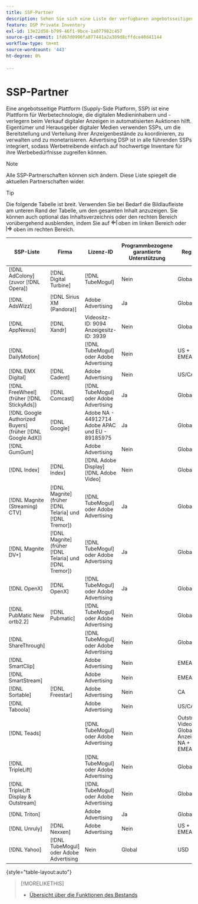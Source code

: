 ```yaml
---
title: SSP-Partner
description: Sehen Sie sich eine Liste der verfügbaren angebotsseitigen Plattformen (SSP) und offenen Austauschpartner an.
feature: DSP Private Inventory
exl-id: 13e22d58-b799-46f1-9bce-1a077982c457
source-git-commit: 1fd67d0996fa877441a2a309d8cffdce40d41144
workflow-type: tm+mt
source-wordcount: '443'
ht-degree: 0%

---
```


# SSP-Partner

Eine angebotsseitige Plattform (Supply-Side Platform, SSP) ist eine Plattform für Werbetechnologie, die digitalen Medieninhabern und -verlegern beim Verkauf digitaler Anzeigen in automatisierten Auktionen hilft. Eigentümer und Herausgeber digitaler Medien verwenden SSPs, um die Bereitstellung und Verteilung ihrer Anzeigenbestände zu koordinieren, zu verwalten und zu monetarisieren. Advertising DSP ist in alle führenden SSPs integriert, sodass Werbetreibende einfach auf hochwertige Inventare für ihre Werbebedürfnisse zugreifen können.

>[!NOTE]
>
>Alle SSP-Partnerschaften können sich ändern. Diese Liste spiegelt die aktuellen Partnerschaften wider.

>[!TIP]
>
>Die folgende Tabelle ist breit. Verwenden Sie bei Bedarf die Bildlaufleiste am unteren Rand der Tabelle, um den gesamten Inhalt anzuzeigen. Sie können auch optional das Inhaltsverzeichnis oder den rechten Bereich vorübergehend ausblenden, indem Sie auf ![Linker Bereich ausblenden](/help/dsp/assets/hide-left-pane.png "Linker Bereich ausblenden") oben im linken Bereich oder ![Rechter Bereich ausblenden](/help/dsp/assets/hide-right-pane.png "Rechter Bereich ausblenden") oben im rechten Bereich.

| SSP-Liste | Firma | Lizenz-ID | Programmbezogene garantierte Unterstützung | Region | Unterstützte Währung | Video Desktop | Video Mobile | Video CTV | Display Desktop | Mobilgerät anzeigen | Native Anzeige | Audio Desktop und Mobilgerät |
|--- |--- |--- |--- |--- |--- |--- |--- |--- |--- |--- |--- |--- |
| [!DNL AdColony] (zuvor [!DNL Opera]) | [!DNL Digital Turbine] | [!DNL TubeMogul] | Nein | Global | USD | x | x |  | x | x |  |  |
| [!DNL AdsWizz] | [!DNL Sirius XM (Pandora)] | Adobe Advertising | Ja | Global | USD, EUR, GBP |  |  |  |  |  |  | x |
| [!DNL AppNexus] | [!DNL Xandr] | Videositz-ID: 9094<br>Anzeigesitz-ID: 3939 | Nein | Global | USD | x | x | x | x | x |  |  |
| [!DNL DailyMotion] |  | [!DNL TubeMogul] oder Adobe Advertising | Nein | US + EMEA | USD, | x | x | x | x | x |  |  |
| [!DNL EMX Digital] | [!DNL Cadent] | Adobe Advertising | Nein | US/CA | USD | x | x | x | x | x |  |  |
| [!DNL FreeWheel] (früher [!DNL StickyAds]) | [!DNL Comcast] | [!DNL TubeMogul] oder Adobe Advertising | Ja | Global | USD, EUR, AUD, GBP | x | x | x |  |  |  |  |
| [!DNL Google Authorized Buyers] (früher [!DNL Google AdX]) | [!DNL Google] | Adobe NA - 44912714<br>Adobe APAC und EU - 89185975 | Ja | Global | USD, BRL | x | x | x | x | x |  | x |
| [!DNL GumGum] |  | Adobe Advertising | Nein | Global | USD | x | x |  | x | x |  |  |
| [!DNL Index] | [!DNL Index] | [!DNL Adobe Display]<br>[!DNL Adobe Video] | Nein | Global | USD | x | x | x | x | x | | |
| [!DNL Magnite (Streaming) CTV] | [!DNL Magnite] (früher [!DNL Telaria] und [!DNL Tremor]) | [!DNL TubeMogul] oder Adobe Advertising | Ja | Global | AUD, USD | x | x | x |  |  |  |  |
| [!DNL Magnite DV+] | [!DNL Magnite] (früher [!DNL Telaria] und [!DNL Tremor]) | [!DNL TubeMogul] oder Adobe Advertising | Ja | Global | USD | x | x | x | x | x |  | x |
| [!DNL OpenX] | [!DNL OpenX] | [!DNL TubeMogul] oder Adobe Advertising | Ja | Global | USD | x | x | x | x | x |  |  |
| [!DNL PubMatic New ortb2.2] | [!DNL Pubmatic] | [!DNL TubeMogul] oder Adobe Advertising | Nein | Global | USD | x | x | x | x | x |  |  |
| [!DNL ShareThrough] |  | [!DNL TubeMogul] oder Adobe Advertising | Nein | Global | USD | x | x | x | x | x | x |  |
| [!DNL SmartClip] |  | Adobe Advertising | Nein | EMEA | Alle Währungen | x | x | x | x | x |  |  |
| [!DNL SmartStream] |  | Adobe Advertising | Nein | EMEA | EUR, USD | x | x |  |  |  |  |  |
| [!DNL Sortable] | [!DNL Freestar] | Adobe Advertising | Nein | CA | USD |  |  |  | x | x |  |  |
| [!DNL Taboola] |  | Adobe Advertising | Nein | US/CA | USD | x | x |  |  |  |  |  |
| [!DNL Teads] |  | [!DNL TubeMogul] oder Adobe Advertising | Nein | Outstream Video = Global<br>Anzeige = NA + EMEA | USD | x | x |  | x | x |  |  |
| [!DNL TripleLift] |  | [!DNL TubeMogul] oder Adobe Advertising | Nein | Global | USD |  |  |  |  |  | x |  |
| [!DNL TripleLift Display & Outstream] |  | [!DNL TubeMogul] oder Adobe Advertising | Nein | Global | USD | x | x | x | x | x |  |  |
| [!DNL Triton] |  | Adobe Advertising | Ja | Global | USD |  |  |  |  |  |  | x |
| [!DNL Unruly] | [!DNL Nexxen] | Adobe Advertising | Nein | US + EMEA | USD | x | x | x |  |  |  |  |
| [!DNL Yahoo] | [!DNL TubeMogul] oder Adobe Advertising | Nein | Global | USD | x | x | x | x | x |  |  |

{style="table-layout:auto"}

>[!MORELIKETHIS]
>
>* [Übersicht über die Funktionen des Bestands](inventory-overview.md)
